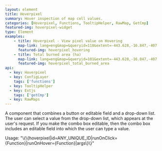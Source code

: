 ```yaml
---
layout: element
title: Hoverpixel
summary: Hover inspection of map cell values.
categories: [Hoverpixel, Functions, TooltipHelper, RawMap, GetCmp]
featured-img: hoverpixel-widget
type: Element
examples:
    - title: Hoverpixel - View pixel value on Hovering
      map-link: lang=eng&map=&queryid=118&extent=-443.628,-16.847,-407.373,3.294&tools=helpintro,layerchooser,zoomextent,customzoom,getfeature,hovershowlegend&options=scale,startopened,hidestylechooser,enablequeries,capabilities&visiblelayers=custom
      featured-img: hoverpixel_hovering
    - title: Total burned area (ha)
      map-link: lang=eng&map=&queryid=101&extent=-443.628,-16.847,-407.373,3.294&tools=helpintro,layerchooser,zoomextent,customzoom,getfeature,hovershowlegend&options=scale,startopened,hidestylechooser,enablequeries,capabilities&visiblelayers=custom
      featured-img: hoverpixel_total_burned_area
api: 
  - key: Hoverpixel
  - key: ConfigLayer
    tags: ['functions']
  - key: TooltipHelper
  - key: Extjs
    tags: ['getCmp']
  - key: RawMaps
---
```

A component that combines a button or editable field and a drop-down list. The user can select a value from the drop-down list, which appears at the user's request. If you make the combo box editable, then the combo box includes an editable field into which the user can type a value.

Usage: "\\\{\\\{hoverpixel\|id=ANY_UNIQUE_ID\|runOnClick={Function}\|runOnHover={Function}\|args\\\}\\\}"

